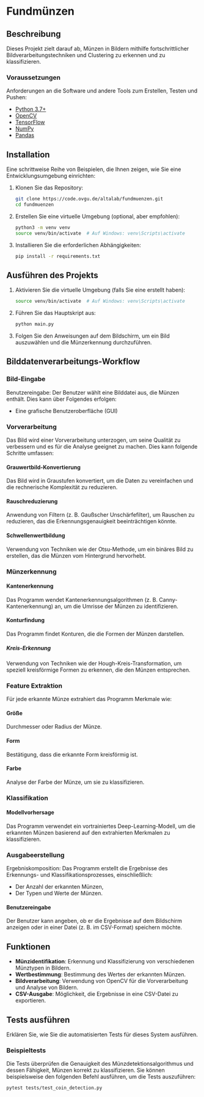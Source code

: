 # Fundmünzen

## Beschreibung

Dieses Projekt zielt darauf ab, Münzen in Bildern mithilfe fortschrittlicher Bildverarbeitungstechniken und Clustering zu erkennen und zu klassifizieren.

### Voraussetzungen

Anforderungen an die Software und andere Tools zum Erstellen, Testen und Pushen:
- [Python 3.7+](https://www.python.org/downloads/)
- [OpenCV](https://opencv.org/)
- [TensorFlow](https://www.tensorflow.org/)
- [NumPy](https://numpy.org/)
- [Pandas](https://pandas.pydata.org/)

## Installation

Eine schrittweise Reihe von Beispielen, die Ihnen zeigen, wie Sie eine Entwicklungsumgebung einrichten:

1. Klonen Sie das Repository:
    ```bash
    git clone https://code.ovgu.de/altalab/fundmuenzen.git
    cd fundmuenzen
    ```

2. Erstellen Sie eine virtuelle Umgebung (optional, aber empfohlen):
    ```bash
    python3 -m venv venv
    source venv/bin/activate  # Auf Windows: venv\Scripts\activate
    ```

3. Installieren Sie die erforderlichen Abhängigkeiten:
    ```bash
    pip install -r requirements.txt
    ```

## Ausführen des Projekts

1. Aktivieren Sie die virtuelle Umgebung (falls Sie eine erstellt haben):
    ```bash
    source venv/bin/activate  # Auf Windows: venv\Scripts\activate
    ```

2. Führen Sie das Hauptskript aus:
    ```bash
    python main.py
    ```

3. Folgen Sie den Anweisungen auf dem Bildschirm, um ein Bild auszuwählen und die Münzerkennung durchzuführen.

## Bilddatenverarbeitungs-Workflow

### Bild-Eingabe
Benutzereingabe: Der Benutzer wählt eine Bilddatei aus, die Münzen enthält. Dies kann über Folgendes erfolgen:
- Eine grafische Benutzeroberfläche (GUI)

### Vorverarbeitung
Das Bild wird einer Vorverarbeitung unterzogen, um seine Qualität zu verbessern und es für die Analyse geeignet zu machen. Dies kann folgende Schritte umfassen:

#### Grauwertbild-Konvertierung
Das Bild wird in Graustufen konvertiert, um die Daten zu vereinfachen und die rechnerische Komplexität zu reduzieren.

#### Rauschreduzierung
Anwendung von Filtern (z. B. Gaußscher Unschärfefilter), um Rauschen zu reduzieren, das die Erkennungsgenauigkeit beeinträchtigen könnte.

#### Schwellenwertbildung
Verwendung von Techniken wie der Otsu-Methode, um ein binäres Bild zu erstellen, das die Münzen vom Hintergrund hervorhebt.

### Münzerkennung
#### Kantenerkennung
Das Programm wendet Kantenerkennungsalgorithmen (z. B. Canny-Kantenerkennung) an, um die Umrisse der Münzen zu identifizieren.
#### Konturfindung
Das Programm findet Konturen, die die Formen der Münzen darstellen.
##### Kreis-Erkennung
Verwendung von Techniken wie der Hough-Kreis-Transformation, um speziell kreisförmige Formen zu erkennen, die den Münzen entsprechen.

### Feature Extraktion
Für jede erkannte Münze extrahiert das Programm Merkmale wie:
#### Größe
Durchmesser oder Radius der Münze.
#### Form
Bestätigung, dass die erkannte Form kreisförmig ist.
#### Farbe
Analyse der Farbe der Münze, um sie zu klassifizieren.

### Klassifikation
#### Modellvorhersage
Das Programm verwendet ein vortrainiertes Deep-Learning-Modell, um die erkannten Münzen basierend auf den extrahierten Merkmalen zu klassifizieren.

### Ausgabeerstellung
Ergebniskomposition: Das Programm erstellt die Ergebnisse des Erkennungs- und Klassifikationsprozesses, einschließlich:
- Der Anzahl der erkannten Münzen,
- Der Typen und Werte der Münzen.

#### Benutzereingabe
Der Benutzer kann angeben, ob er die Ergebnisse auf dem Bildschirm anzeigen oder in einer Datei (z. B. im CSV-Format) speichern möchte.

## Funktionen

- **Münzidentifikation**: Erkennung und Klassifizierung von verschiedenen Münztypen in Bildern.
- **Wertbestimmung**: Bestimmung des Wertes der erkannten Münzen.
- **Bildverarbeitung**: Verwendung von OpenCV für die Vorverarbeitung und Analyse von Bildern.
- **CSV-Ausgabe**: Möglichkeit, die Ergebnisse in eine CSV-Datei zu exportieren.

## Tests ausführen

Erklären Sie, wie Sie die automatisierten Tests für dieses System ausführen.

### Beispieltests

Die Tests überprüfen die Genauigkeit des Münzdetektionsalgorithmus und dessen Fähigkeit, Münzen korrekt zu klassifizieren. Sie können beispielsweise den folgenden Befehl ausführen, um die Tests auszuführen:
```bash
pytest tests/test_coin_detection.py